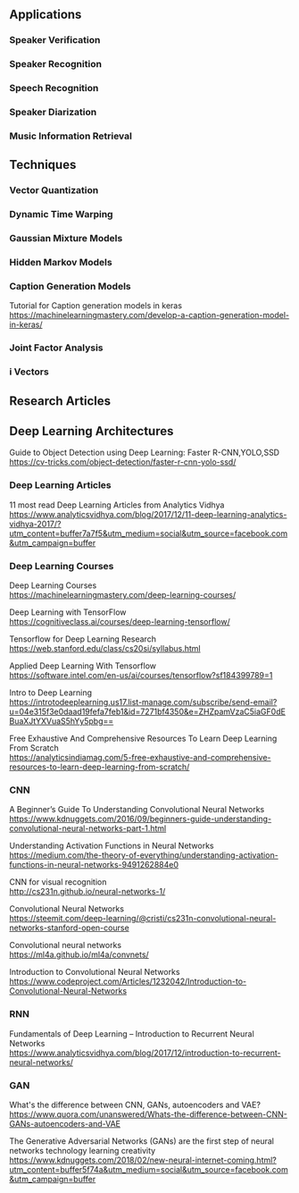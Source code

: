 ## Applications

### Speaker Verification

### Speaker Recognition

### Speech Recognition

### Speaker Diarization

### Music Information Retrieval

## Techniques

### Vector Quantization

### Dynamic Time Warping 

### Gaussian Mixture Models

### Hidden Markov Models

### Caption Generation Models  
Tutorial for Caption generation models in keras  
  https://machinelearningmastery.com/develop-a-caption-generation-model-in-keras/  

### Joint Factor Analysis

### i Vectors

## Research Articles

## Deep Learning Architectures  

Guide to Object Detection using Deep Learning: Faster R-CNN,YOLO,SSD  
  https://cv-tricks.com/object-detection/faster-r-cnn-yolo-ssd/  
  
### Deep Learning Articles  

11 most read Deep Learning Articles from Analytics Vidhya
  https://www.analyticsvidhya.com/blog/2017/12/11-deep-learning-analytics-vidhya-2017/?utm_content=buffer7a7f5&utm_medium=social&utm_source=facebook.com&utm_campaign=buffer  

### Deep Learning Courses

Deep Learning Courses  
  https://machinelearningmastery.com/deep-learning-courses/  
  
Deep Learning with TensorFlow  
  https://cognitiveclass.ai/courses/deep-learning-tensorflow/  
  
Tensorflow for Deep Learning Research  
  https://web.stanford.edu/class/cs20si/syllabus.html  
  
Applied Deep Learning With Tensorflow  
  https://software.intel.com/en-us/ai/courses/tensorflow?sf184399789=1  
  

  
Intro to Deep Learning  
https://introtodeeplearning.us17.list-manage.com/subscribe/send-email?u=04e315f3e0daad19fefa7feb1&id=7271bf4350&e=ZHZpamVzaC5iaGF0dEBuaXJtYXVuaS5hYy5pbg== 

Free Exhaustive And Comprehensive Resources To Learn Deep Learning From Scratch  
  https://analyticsindiamag.com/5-free-exhaustive-and-comprehensive-resources-to-learn-deep-learning-from-scratch/  
  


### CNN
A Beginner’s Guide To Understanding Convolutional Neural Networks   
  https://www.kdnuggets.com/2016/09/beginners-guide-understanding-convolutional-neural-networks-part-1.html 
  
Understanding Activation Functions in Neural Networks  
  https://medium.com/the-theory-of-everything/understanding-activation-functions-in-neural-networks-9491262884e0 
  
CNN for visual recognition  
  http://cs231n.github.io/neural-networks-1/

Convolutional Neural Networks  
  https://steemit.com/deep-learning/@cristi/cs231n-convolutional-neural-networks-stanford-open-course  
  
Convolutional neural networks  
  https://ml4a.github.io/ml4a/convnets/  
  
Introduction to Convolutional Neural Networks  
  https://www.codeproject.com/Articles/1232042/Introduction-to-Convolutional-Neural-Networks  
  
  
### RNN  
Fundamentals of Deep Learning – Introduction to Recurrent Neural Networks  
  https://www.analyticsvidhya.com/blog/2017/12/introduction-to-recurrent-neural-networks/  
  

### GAN
What's the difference between CNN, GANs, autoencoders and VAE? 
  https://www.quora.com/unanswered/Whats-the-difference-between-CNN-GANs-autoencoders-and-VAE
  
The Generative Adversarial Networks (GANs) are the first step of neural networks technology learning creativity  
  https://www.kdnuggets.com/2018/02/new-neural-internet-coming.html?utm_content=buffer5f74a&utm_medium=social&utm_source=facebook.com&utm_campaign=buffer  
  
